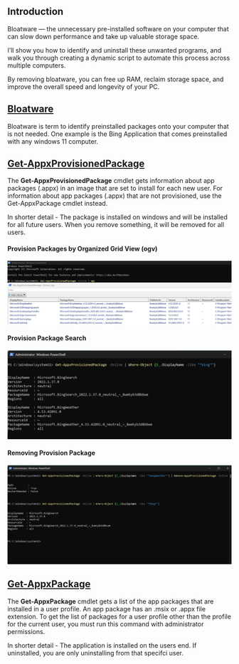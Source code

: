 ## Introduction

Bloatware — the unnecessary pre-installed software on your computer that can slow down performance and take up valuable storage space.

I’ll show you how to identify and uninstall these unwanted programs, and walk you through creating a dynamic script to automate this process across multiple computers.

By removing bloatware, you can free up RAM, reclaim storage space, and improve the overall speed and longevity of your PC.


## [Bloatware](https://www.techtarget.com/searchsecurity/answer/How-can-we-detect-and-uninstall-bloatware)
Bloatware is term to identify preinstalled packages onto your computer that is not needed. One example is the Bing Application that comes preinstalled with any windows 11 computer.


## [Get-AppxProvisionedPackage](https://learn.microsoft.com/en-us/powershell/module/dism/get-appxprovisionedpackage?view=windowsserver2025-ps)

The <b>Get-AppxProvisionedPackage</b> cmdlet gets information about app packages (.appx) in an image that are set to install for each new user. For information about app packages (.appx) that are not provisioned, use the Get-AppxPackage cmdlet instead.

In shorter detail - The package is installed on windows and will be installed for all future users. When you remove something, it will be removed for all users. 


#### Provision Packages by Organized Grid View (ogv)
![alt text](https://github.com/JeanPCQ/Remove_Bloatware/blob/main/Pic/Get-AppxProvisioned_ogv.png)

#### Provision Package Search
![alt text](https://github.com/JeanPCQ/Remove_Bloatware/blob/main/Pic/Get-AppxProvisioned_search.png)

#### Removing Provision Package
![alt text](https://github.com/JeanPCQ/Remove_Bloatware/blob/main/Pic/Get-AppxProvisioned_Removed.png)




## [Get-AppxPackage](https://learn.microsoft.com/en-us/powershell/module/appx/get-appxpackage?view=windowsserver2025-ps)
The <b>Get-AppxPackage</b> cmdlet gets a list of the app packages that are installed in a user profile. An app package has an .msix or .appx file extension. To get the list of packages for a user profile other than the profile for the current user, you must run this command with administrator permissions.

In shorter detail - The application is installed on the users end. If uninstalled, you are only uninstalling from that specifci user. 
